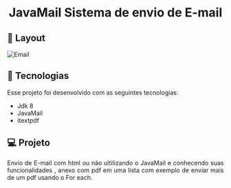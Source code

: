 <h1 align="center">JavaMail Sistema de envio de E-mail</h1>


## 🔖 Layout 

![Email](https://user-images.githubusercontent.com/48605830/124340871-aa10d180-db8e-11eb-8beb-565676915279.png)



## 🚀 Tecnologias

Esse projeto foi desenvolvido com as seguintes tecnologias:

- Jdk 8
- JavaMail
- itextpdf



## 💻 Projeto
<p align="justify">Envio de E-mail com html ou não ultilizando o JavaMail e conhecendo suas funcionalidades , anexo com  pdf em uma lista com exemplo de enviar mais de um pdf usando o For each. </p>


